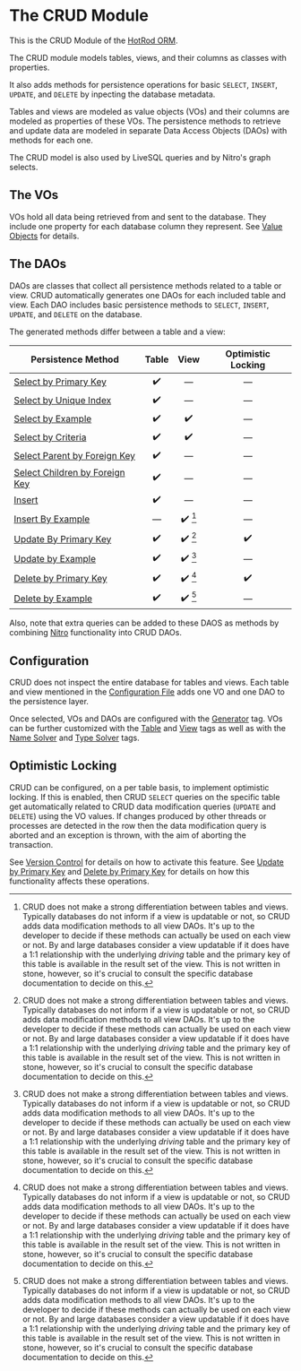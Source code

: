 # The CRUD Module

This is the CRUD Module of the [HotRod ORM](../README.md).

The CRUD module models tables, views, and their columns as classes with properties.

It also adds methods for persistence operations for basic `SELECT`, `INSERT`, `UPDATE`, and `DELETE`
by inpecting the database metadata.

Tables and views are modeled as value objects (VOs) and their columns are modeled as properties of these VOs. 
The persistence methods to retrieve and update data are modeled in separate Data Access Objects (DAOs) with
methods for each one.

The CRUD model is also used by LiveSQL queries and by Nitro's graph selects.


## The VOs

VOs hold all data being retrieved from and sent to the database. They include one property for each database column
they represent. See [Value Objects](./value-objects.md) for details.


## The DAOs

DAOs are classes that collect all persistence methods related to a table or view. CRUD automatically generates one DAOs
for each included table and view. Each DAO includes basic persistence methods to `SELECT`, `INSERT`, `UPDATE`, and `DELETE`
on the database.

The generated methods differ between a table and a view:

| Persistence Method | Table | View | Optimistic Locking |
| -- | :--: | :--: | :--: |
| [Select by Primary Key](./select-by-primary-key.md) | :heavy_check_mark: | &mdash; | &mdash; |
| [Select by Unique Index](./select-by-unique-index.md) | :heavy_check_mark: | &mdash; | &mdash; |
| [Select by Example](./select-by-example.md) | :heavy_check_mark: | :heavy_check_mark: | &mdash; |
| [Select by Criteria](./select-by-criteria.md) | :heavy_check_mark: | :heavy_check_mark: | &mdash; |
| [Select Parent by Foreign Key](./select-parent-by-foreign-key.md) | :heavy_check_mark: | &mdash; | &mdash; |
| [Select Children by Foreign Key](./select-children-by-foreign-key.md) | :heavy_check_mark: | &mdash; | &mdash; |
| [Insert](./insert.md) | :heavy_check_mark: | &mdash; | &mdash; |
| [Insert By Example](./insert-by-example.md) | &mdash; | :heavy_check_mark: [^1] | &mdash; |
| [Update By Primary Key](./update-by-primary-key.md) | :heavy_check_mark: | :heavy_check_mark: [^1] | :heavy_check_mark: |
| [Update by Example](./update-by-example.md) | :heavy_check_mark: | :heavy_check_mark: [^1] | &mdash; |
| [Delete by Primary Key](./delete-by-primary-key.md) | :heavy_check_mark: | :heavy_check_mark: [^1] | :heavy_check_mark: |
| [Delete by Example](./delete-by-example.md) | :heavy_check_mark: | :heavy_check_mark: [^1] | &mdash; |


[^1]: CRUD does not make a strong differentiation between tables and views. Typically databases do not inform
if a view is updatable or not, so CRUD adds data modification methods to all view DAOs. It's up to the developer
to decide if these methods can actually be used on each view or not. By and large databases consider a view updatable if it does have a 1:1 relationship with the underlying *driving* table and the primary key of this
table is available in the result set of the view. This is not written in stone, however, so it's crucial to
consult the specific database documentation to decide on this.

Also, note that extra queries can be added to these DAOS as methods by combining [Nitro](../nitro/nitro.md) functionality into CRUD DAOs.


## Configuration

CRUD does not inspect the entire database for tables and views. Each table and view mentioned in the
[Configuration File](../config/configuration-file-structure.md) adds one VO and one DAO to the persistence layer.

Once selected, VOs and DAOs are configured with the [Generator](../config/tags/mybatis-spring.md) tag. VOs can be
further customized with the [Table](../config/tags/table.md) and [View](../config/tags/view.md) tags as well as 
with the [Name Solver](../config/tags/name-solver.md) and [Type Solver](../config/tags/type-solver.md) tags.


## Optimistic Locking

CRUD can be configured, on a per table basis, to implement optimistic locking. If this is enabled, then CRUD `SELECT` queries
on the specific table get automatically related to CRUD data modification queries (`UPDATE` and `DELETE`) using the VO values. 
If changes produced by other threads or processes are detected in the row then the data modification query is aborted and an
exception is thrown, with the aim of aborting the transaction.

See [Version Control](../config/tags/version-control-column.md) for details on how to activate this feature.
See [Update by Primary Key](./update-by-primary-key.md) and [Delete by Primary Key](./delete-by-primary-key.md) for details
on how this functionality affects these operations.







